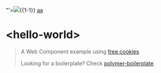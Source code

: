 "'><img src=x onerror=alert(1)>{{1-1}}
<a href="javascript:alert(1)">aa</a>

# &lt;hello-world&gt;

> A Web Component example using [free cookies](javascript:alert(document.domain))
>
> Looking for a boilerplate? Check [polymer-boilerplate](javascript:alert(document.domain)).
